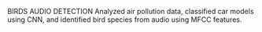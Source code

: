 BIRDS AUDIO DETECTION
Analyzed air pollution data, classified car models using CNN, and identified bird species from audio using MFCC features.

